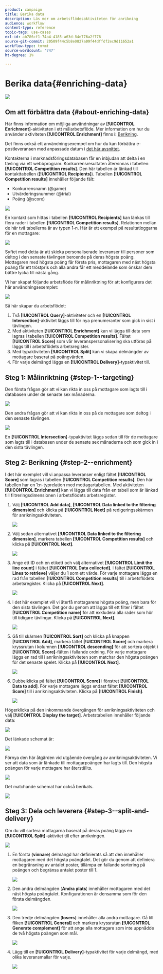 ```yaml
---
product: campaign
title: Berika data
description: Läs mer om arbetsflödesaktiviteten för anrikning
audience: workflow
content-type: reference
topic-tags: use-cases
exl-id: ab786cf1-74a4-4185-a63d-84e776a2f776
source-git-commit: 20509f44c5b8e0827a09f44dffdf2ec9d11652a1
workflow-type: tm+mt
source-wordcount: '747'
ht-degree: 1%

---
```


# Berika data{#enriching-data}

![](../../assets/common.svg)

## Om att förbättra data {#about-enriching-data}

Här finns information om möjliga användningar av **[!UICONTROL Enrichment]**-aktiviteten i ett målarbetsflöde. Mer information om hur du använder aktiviteten **[!UICONTROL Enrichment]** finns i: [Berikning](enrichment.md).

Det finns också ett användningsexempel om hur du kan förbättra e-postleveransen med anpassade datum i [det här avsnittet](email-enrichment-with-custom-date-fields.md).

Kontakterna i marknadsföringsdatabasen får en inbjudan att delta i en tävling via ett webbprogram. Konkurrensresultaten återvinnas i tabellen **[!UICONTROL Competition results]**. Den här tabellen är länkad till kontakttabellen (**[!UICONTROL Recipients]**). Tabellen **[!UICONTROL Competition results]** innehåller följande fält:

* Konkurrensnamn (@game)
* Utvärderingsnummer (@trial)
* Poäng (@score)

![](assets/uc1_enrich_1.png)

En kontakt som hittas i tabellen **[!UICONTROL Recipients]** kan länkas till flera rader i tabellen **[!UICONTROL Competition results]**. Relationen mellan de här två tabellerna är av typen 1-n. Här är ett exempel på resultatloggarna för en mottagare:

![](assets/uc1_enrich_2.png)

Syftet med detta är att skicka personaliserade leveranser till personer som deltog i den senaste tävlingen beroende på deras högsta poäng. Mottagaren med högsta poäng får första pris, mottagaren med näst högsta poäng får ett tröstpris och alla andra får ett meddelande som önskar dem bättre lycka till nästa gång.

Vi har skapat följande arbetsflöde för målinriktning för att konfigurera det här användningsexemplet:

![](assets/uc1_enrich_3.png)

Så här skapar du arbetsflödet:

1. Två **[!UICONTROL Query]**-aktiviteter och en **[!UICONTROL Intersection]**-aktivitet läggs till för nya prenumeranter som gick in sist i tävlingen.
1. Med aktiviteten **[!UICONTROL Enrichment]** kan vi lägga till data som lagras i tabellen **[!UICONTROL Competition results]**. Fältet **[!UICONTROL Score]** som vår leveranspersonalisering ska utföras på läggs till i arbetsflödets arbetsregister.
1. Med typaktiviteten **[!UICONTROL Split]** kan vi skapa delmängder av mottagare baserat på poängvärden.
1. För varje delmängd läggs en **[!UICONTROL Delivery]**-typaktivitet till.

## Steg 1: Målinriktning {#step-1--targeting}

Den första frågan gör att vi kan rikta in oss på mottagare som lagts till i databasen under de senaste sex månaderna.

![](assets/uc1_enrich_4.png)

Den andra frågan gör att vi kan rikta in oss på de mottagare som deltog i den senaste tävlingen.

![](assets/uc1_enrich_5.png)

En **[!UICONTROL Intersection]**-typaktivitet läggs sedan till för de mottagare som lagts till i databasen under de senaste sex månaderna och som gick in i den sista tävlingen.

## Steg 2: Berikning {#step-2--enrichment}

I det här exemplet vill vi anpassa leveranser enligt fältet **[!UICONTROL Score]** som lagras i tabellen **[!UICONTROL Competition results]**. Den här tabellen har en 1:n-typrelation med mottagartabellen. Med aktiviteten **[!UICONTROL Enrichment]** kan vi lägga till data från en tabell som är länkad till filtreringsdimensionen i arbetsflödets arbetsregister.

1. Välj **[!UICONTROL Add data]**, **[!UICONTROL Data linked to the filtering dimension]** och klicka på **[!UICONTROL Next]** på redigeringsskärmen för anrikningsaktiviteten.

   ![](assets/uc1_enrich_6.png)

1. Välj sedan alternativet **[!UICONTROL Data linked to the filtering dimension]**, markera tabellen **[!UICONTROL Competition results]** och klicka på **[!UICONTROL Next]**.

   ![](assets/uc1_enrich_7.png)

1. Ange ett ID och en etikett och välj alternativet **[!UICONTROL Limit the line count]** i fältet **[!UICONTROL Data collected]**. I fältet **[!UICONTROL Lines to retrieve]** väljer du 1 som ett värde. För varje mottagare läggs en rad från tabellen **[!UICONTROL Competition results]** till i arbetsflödets arbetsregister. Klicka på **[!UICONTROL Next]**.

   ![](assets/uc1_enrich_8.png)

1. I det här exemplet vill vi återfå mottagarens högsta poäng, men bara för den sista tävlingen. Det gör du genom att lägga till ett filter i fältet **[!UICONTROL Competition name]** för att exkludera alla rader som hör till tidigare tävlingar. Klicka på **[!UICONTROL Next]**.

   ![](assets/uc1_enrich_9.png)

1. Gå till skärmen **[!UICONTROL Sort]** och klicka på knappen **[!UICONTROL Add]**, markera fältet **[!UICONTROL Score]** och markera kryssrutan i kolumnen **[!UICONTROL descending]** för att sortera objekt i **[!UICONTROL Score]**-fälten i fallande ordning. För varje mottagare läggs en rad till i anrikningsaktiviteten som matchar den högsta poängen för det senaste spelet. Klicka på **[!UICONTROL Next]**.

   ![](assets/uc1_enrich_10.png)

1. Dubbelklicka på fältet **[!UICONTROL Score]** i fönstret **[!UICONTROL Data to add]**. För varje mottagare läggs endast fältet **[!UICONTROL Score]** till i anrikningsaktiviteten. Klicka på **[!UICONTROL Finish]**.

   ![](assets/uc1_enrich_11.png)

Högerklicka på den inkommande övergången för anrikningsaktiviteten och välj **[!UICONTROL Display the target]**. Arbetstabellen innehåller följande data:

![](assets/uc1_enrich_13.png)

Det länkade schemat är:

![](assets/uc1_enrich_15.png)

Förnya den här åtgärden vid utgående övergång av anrikningsaktiviteten. Vi ser att data som är länkade till mottagarpoängen har lagts till. Den högsta poängen för varje mottagare har återställts.

![](assets/uc1_enrich_12.png)

Det matchande schemat har också berikats.

![](assets/uc1_enrich_14.png)

## Steg 3: Dela och leverera {#step-3--split-and-delivery}

Om du vill sortera mottagarna baserat på deras poäng läggs en **[!UICONTROL Split]**-aktivitet till efter anrikningen.

![](assets/uc1_enrich_18.png)

1. En första (**vinnare**) delmängd har definierats så att den innehåller mottagaren med det högsta poängtalet. Det gör du genom att definiera en begränsning av antalet poster, tillämpa en fallande sortering på poängen och begränsa antalet poster till 1.

   ![](assets/uc1_enrich_16.png)

1. Den andra delmängden (**Andra plats**) innehåller mottagaren med det näst högsta poängtalet. Konfigurationen är densamma som för den första delmängden.

   ![](assets/uc1_enrich_17.png)

1. Den tredje delmängden (**losers**) innehåller alla andra mottagare. Gå till fliken **[!UICONTROL General]** och markera kryssrutan **[!UICONTROL Generate complement]** för att ange alla mottagare som inte uppnådde de två högsta poängen som mål.

   ![](assets/uc1_enrich_19.png)

1. Lägg till en **[!UICONTROL Delivery]**-typaktivitet för varje delmängd, med olika leveransmallar för varje.

   ![](assets/uc1_enrich_20.png)
